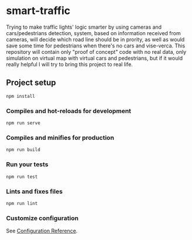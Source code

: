 # smart-traffic

Trying to make traffic lights' logic smarter by using cameras and cars/pedestrians detection, system, based on information received from cameras, will decide which road line should be in prority, as well as would save some time for pedestrians when there's no cars and vise-verca. This repository will contain only "proof of concept" code with no real data, only simulation on virtual map with virtual cars and pedestrians, but if it would really helpful I will try to bring this project to real life.

## Project setup
```
npm install
```

### Compiles and hot-reloads for development
```
npm run serve
```

### Compiles and minifies for production
```
npm run build
```

### Run your tests
```
npm run test
```

### Lints and fixes files
```
npm run lint
```

### Customize configuration
See [Configuration Reference](https://cli.vuejs.org/config/).
